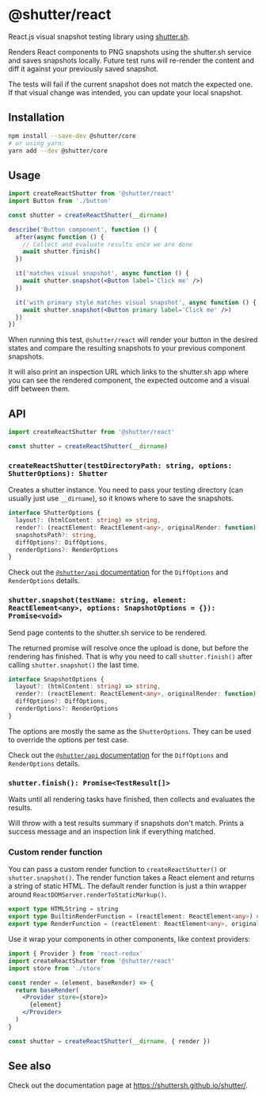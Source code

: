 # @shutter/react

React.js visual snapshot testing library using [shutter.sh](https://shutter.sh).

Renders React components to PNG snapshots using the shutter.sh service and saves snapshots locally. Future test runs will re-render the content and diff it against your previously saved snapshot.

The tests will fail if the current snapshot does not match the expected one. If that visual change was intended, you can update your local snapshot.


## Installation

```sh
npm install --save-dev @shutter/core
# or using yarn:
yarn add --dev @shutter/core
```

## Usage

```jsx
import createReactShutter from '@shutter/react'
import Button from './button'

const shutter = createReactShutter(__dirname)

describe('Button component', function () {
  after(async function () {
    // Collect and evaluate results once we are done
    await shutter.finish()
  })

  it('matches visual snapshot', async function () {
    await shutter.snapshot(<Button label='Click me' />)
  })

  it('with primary style matches visual snapshot', async function () {
    await shutter.snapshot(<Button primary label='Click me' />)
  })
})
```

When running this test, `@shutter/react` will render your button in the desired states and compare the resulting snapshots to your previous component snapshots.

It will also print an inspection URL which links to the shutter.sh app where you can see the rendered component, the expected outcome and a visual diff between them.

## API

```ts
import createReactShutter from '@shutter/react'

const shutter = createReactShutter(__dirname)
```

### `createReactShutter(testDirectoryPath: string, options: ShutterOptions): Shutter`

Creates a shutter instance. You need to pass your testing directory (can usually just use `__dirname`), so it knows where to save the snapshots.

```ts
interface ShutterOptions {
  layout?: (htmlContent: string) => string,
  render?: (reactElement: ReactElement<any>, originalRender: function) => Promise<string>,
  snapshotsPath?: string,
  diffOptions?: DiffOptions,
  renderOptions?: RenderOptions
}
```

Check out the [`@shutter/api` documentation](../api/README.md) for the `DiffOptions` and `RenderOptions` details.

### `shutter.snapshot(testName: string, element: ReactElement<any>, options: SnapshotOptions = {}): Promise<void>`

Send page contents to the shutter.sh service to be rendered.

The returned promise will resolve once the upload is done, but before the rendering has finished. That is why you need to call `shutter.finish()` after calling `shutter.snapshot()` the last time.

```ts
interface SnapshotOptions {
  layout?: (htmlContent: string) => string,
  render?: (reactElement: ReactElement<any>, originalRender: function) => Promise<string>,
  diffOptions?: DiffOptions,
  renderOptions?: RenderOptions
}
```

The options are mostly the same as the `ShutterOptions`. They can be used to override the options per test case.

Check out the [`@shutter/api` documentation](../api/README.md) for the `DiffOptions` and `RenderOptions` details.

### `shutter.finish(): Promise<TestResult[]>`

Waits until all rendering tasks have finished, then collects and evaluates the results.

Will throw with a test results summary if snapshots don't match. Prints a success message and an inspection link if everything matched.

### Custom render function

You can pass a custom render function to `createReactShutter()` or `shutter.snapshot()`. The render function takes a React element and returns a string of static HTML. The default render function is just a thin wrapper around `ReactDOMServer.renderToStaticMarkup()`.

```ts
export type HTMLString = string
export type BuiltinRenderFunction = (reactElement: ReactElement<any>) => Promise<HTMLString>
export type RenderFunction = (reactElement: ReactElement<any>, originalRender: BuiltinRenderFunction) => Promise<HTMLString>
```

Use it wrap your components in other components, like context providers:

```jsx
import { Provider } from 'react-redux'
import createReactShutter from '@shutter/react'
import store from './store'

const render = (element, baseRender) => {
  return baseRender(
    <Provider store={store}>
      {element}
    </Provider>
  )
}

const shutter = createReactShutter(__dirname, { render })
```

## See also

Check out the documentation page at <https://shuttersh.github.io/shutter/>.
